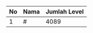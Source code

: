 | No | Nama            | Jumlah Level |
|----|-----------------|--------------|
| 1  | #    |    4089        |
